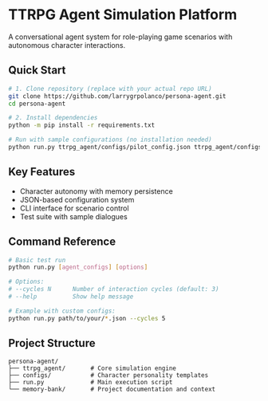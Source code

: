 # TTRPG Agent Simulation Platform

A conversational agent system for role-playing game scenarios with autonomous character interactions.

## Quick Start

```bash
# 1. Clone repository (replace with your actual repo URL)
git clone https://github.com/larrygrpolanco/persona-agent.git
cd persona-agent

# 2. Install dependencies
python -m pip install -r requirements.txt

# Run with sample configurations (no installation needed)
python run.py ttrpg_agent/configs/pilot_config.json ttrpg_agent/configs/child*.json --cycles 3
```

## Key Features

- Character autonomy with memory persistence
- JSON-based configuration system
- CLI interface for scenario control
- Test suite with sample dialogues

## Command Reference

```bash
# Basic test run
python run.py [agent_configs] [options]

# Options:
# --cycles N      Number of interaction cycles (default: 3)
# --help          Show help message

# Example with custom configs:
python run.py path/to/your/*.json --cycles 5
```

## Project Structure
```
persona-agent/
├── ttrpg_agent/       # Core simulation engine
├── configs/           # Character personality templates
├── run.py             # Main execution script
└── memory-bank/       # Project documentation and context
```
